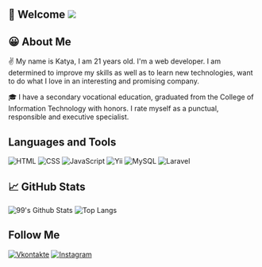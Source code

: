 ## :raising_hand: Welcome ![](https://komarev.com/ghpvc/?username=ketrindorofeeva)

## :grinning: About Me
:v: My name is Katya, I am 21 years old. I'm a web developer. I am determined to improve my skills as well as to learn new technologies, want to do what I love in an interesting and promising company.

:mortar_board: I have a secondary vocational education, graduated from the College of Information Technology with honors. I rate myself as a punctual, responsible and executive specialist.

## Languages and Tools

![HTML](https://img.shields.io/badge/-HTML-orange?style=for-the-badge&logo=HTML5&labelColor=FFF6E8)
![CSS](https://img.shields.io/badge/-CSS-1572B5?style=for-the-badge&logo=CSS3&labelColor=EAEBFE&logoColor=1572B5)
![JavaScript](https://img.shields.io/badge/-JavaScript-F7DF1E?style=for-the-badge&logo=JavaScript&labelColor=FFFDF1&logoColor=F7DF1E)
![Yii](https://img.shields.io/badge/-Yii-blue?style=for-the-badge&logo=Framework7&labelColor=F8F8FF&logoColor=blue)
![MySQL](https://img.shields.io/badge/-MySQL-4479A1?style=for-the-badge&logo=MySQL&labelColor=EFF8FF&logoColor=4479A1)
![Laravel](https://img.shields.io/badge/-Laravel-FF2D20?style=for-the-badge&logo=Laravel&labelColor=FFF2F1&logoColor=FF2D20)

## :chart_with_upwards_trend: GitHub Stats
![99's Github Stats](https://github-readme-stats.vercel.app/api?username=ketrindorofeeva&bg_color=30,e96443,904e95&title_color=fff&text_color=fff)
![Top Langs](https://github-readme-stats.vercel.app/api/top-langs/?username=ketrindorofeeva&langs_count=8)

## Follow Me
[![Vkontakte](https://img.shields.io/badge/-VK-0077FF?style=for-the-badge&logo=VK&labelColor=E7F2FE&logoColor=0077FF)](https://vk.com/kdorf7)
[![Instagram](https://img.shields.io/badge/-Instagram-E4405F?style=for-the-badge&logo=Instagram&labelColor=FFF9FA&logoColor=E4405F)](https://www.instagram.com/kdorf7)
